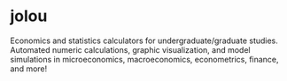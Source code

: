 # jolou
Economics and statistics calculators for undergraduate/graduate studies. Automated numeric calculations, graphic visualization, and model simulations in microeconomics, macroeconomics, econometrics, finance, and more!
